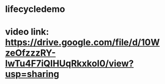 # lifecycledemo
# video link: https://drive.google.com/file/d/10WzeOfzzzRY-lwTu4F7iQIHUqRkxkoI0/view?usp=sharing
